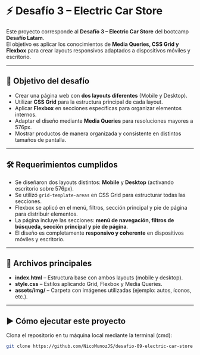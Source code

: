 # ⚡ Desafío 3 – Electric Car Store

Este proyecto corresponde al **Desafío 3 – Electric Car Store** del bootcamp **Desafío Latam**.  
El objetivo es aplicar los conocimientos de **Media Queries, CSS Grid y Flexbox** para crear layouts responsivos adaptados a dispositivos móviles y escritorio.

---

## 🚀 Objetivo del desafío
- Crear una página web con **dos layouts diferentes** (Mobile y Desktop).  
- Utilizar **CSS Grid** para la estructura principal de cada layout.  
- Aplicar **Flexbox** en secciones específicas para organizar elementos internos.  
- Adaptar el diseño mediante **Media Queries** para resoluciones mayores a 576px.  
- Mostrar productos de manera organizada y consistente en distintos tamaños de pantalla.  

---

## 🛠️ Requerimientos cumplidos

- Se diseñaron dos layouts distintos: **Mobile** y **Desktop** (activando escritorio sobre 576px).  
- Se utilizó `grid-template-areas` en CSS Grid para estructurar todas las secciones.  
- Flexbox se aplicó en el menú, filtros, sección principal y pie de página para distribuir elementos.  
- La página incluye las secciones: **menú de navegación, filtros de búsqueda, sección principal y pie de página**.  
- El diseño es completamente **responsivo y coherente** en dispositivos móviles y escritorio.  

---

## 📂 Archivos principales

- **index.html** – Estructura base con ambos layouts (mobile y desktop).  
- **style.css** – Estilos aplicando Grid, Flexbox y Media Queries.  
- **assets/img/** – Carpeta con imágenes utilizadas (ejemplo: autos, íconos, etc.).  

---

## ▶️ Cómo ejecutar este proyecto

Clona el repositorio en tu máquina local mediante la terminal (cmd):

```bash
git clone https://github.com/NicoMunozJS/desafio-09-electric-car-store
